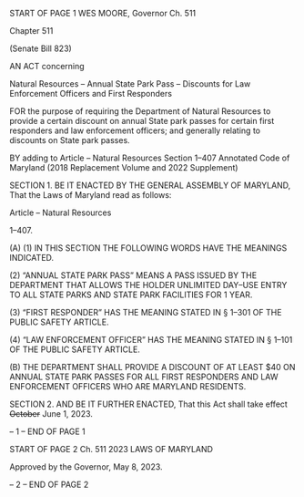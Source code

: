 START OF PAGE 1
WES MOORE, Governor Ch. 511

Chapter 511

(Senate Bill 823)

AN ACT concerning

Natural Resources – Annual State Park Pass – Discounts for Law Enforcement
Officers and First Responders

FOR the purpose of requiring the Department of Natural Resources to provide a certain
discount on annual State park passes for certain first responders and law
enforcement officers; and generally relating to discounts on State park passes.

BY adding to
Article – Natural Resources
Section 1–407
Annotated Code of Maryland
(2018 Replacement Volume and 2022 Supplement)

SECTION 1. BE IT ENACTED BY THE GENERAL ASSEMBLY OF MARYLAND,
That the Laws of Maryland read as follows:

Article – Natural Resources

1–407.

(A) (1) IN THIS SECTION THE FOLLOWING WORDS HAVE THE MEANINGS
INDICATED.

(2) “ANNUAL STATE PARK PASS” MEANS A PASS ISSUED BY THE
DEPARTMENT THAT ALLOWS THE HOLDER UNLIMITED DAY–USE ENTRY TO ALL
STATE PARKS AND STATE PARK FACILITIES FOR 1 YEAR.

(3) “FIRST RESPONDER” HAS THE MEANING STATED IN § 1–301 OF
THE PUBLIC SAFETY ARTICLE.

(4) “LAW ENFORCEMENT OFFICER” HAS THE MEANING STATED IN §
1–101 OF THE PUBLIC SAFETY ARTICLE.

(B) THE DEPARTMENT SHALL PROVIDE A DISCOUNT OF AT LEAST $40 ON
ANNUAL STATE PARK PASSES FOR ALL FIRST RESPONDERS AND LAW ENFORCEMENT
OFFICERS WHO ARE MARYLAND RESIDENTS.

SECTION 2. AND BE IT FURTHER ENACTED, That this Act shall take effect
~~October~~ June 1, 2023.

– 1 –
END OF PAGE 1

START OF PAGE 2
Ch. 511 2023 LAWS OF MARYLAND

Approved by the Governor, May 8, 2023.

– 2 –
END OF PAGE 2